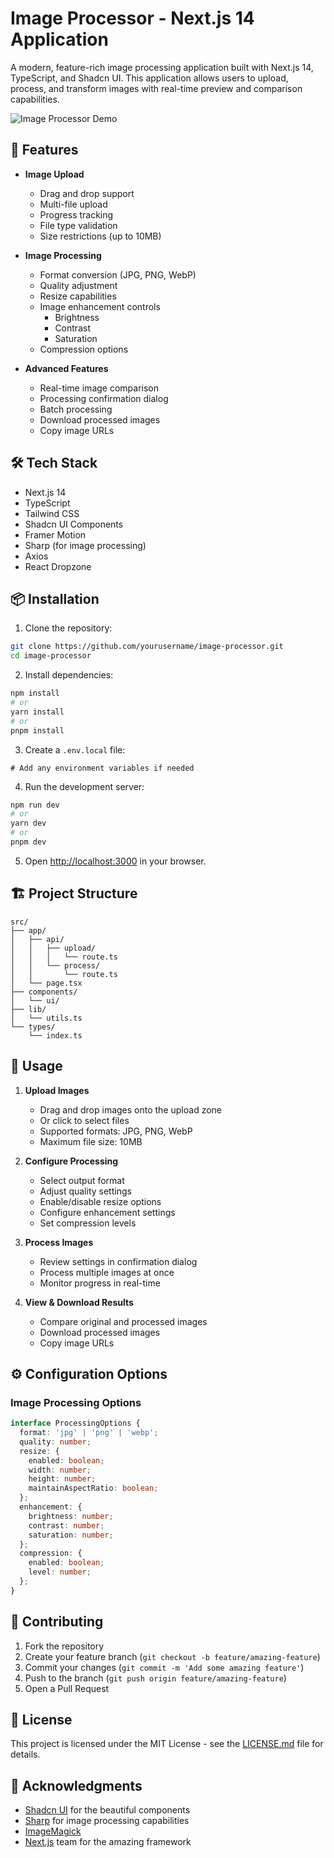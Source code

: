 # Image Processor - Next.js 14 Application

A modern, feature-rich image processing application built with Next.js 14, TypeScript, and Shadcn UI. This application allows users to upload, process, and transform images with real-time preview and comparison capabilities.

![Image Processor Demo](demo-screenshot.png)

## 🌟 Features

- **Image Upload**
  - Drag and drop support
  - Multi-file upload
  - Progress tracking
  - File type validation
  - Size restrictions (up to 10MB)

- **Image Processing**
  - Format conversion (JPG, PNG, WebP)
  - Quality adjustment
  - Resize capabilities
  - Image enhancement controls
    - Brightness
    - Contrast
    - Saturation
  - Compression options

- **Advanced Features**
  - Real-time image comparison
  - Processing confirmation dialog
  - Batch processing
  - Download processed images
  - Copy image URLs

## 🛠️ Tech Stack

- Next.js 14
- TypeScript
- Tailwind CSS
- Shadcn UI Components
- Framer Motion
- Sharp (for image processing)
- Axios
- React Dropzone

## 📦 Installation

1. Clone the repository:
```bash
git clone https://github.com/yourusername/image-processor.git
cd image-processor
```

2. Install dependencies:
```bash
npm install
# or
yarn install
# or
pnpm install
```

3. Create a `.env.local` file:
```env
# Add any environment variables if needed
```

4. Run the development server:
```bash
npm run dev
# or
yarn dev
# or
pnpm dev
```

5. Open [http://localhost:3000](http://localhost:3000) in your browser.

## 🏗️ Project Structure

```
src/
├── app/
│   ├── api/
│   │   ├── upload/
│   │   │   └── route.ts
│   │   └── process/
│   │       └── route.ts
│   └── page.tsx
├── components/
│   └── ui/
├── lib/
│   └── utils.ts
└── types/
    └── index.ts
```

## 🚀 Usage

1. **Upload Images**
   - Drag and drop images onto the upload zone
   - Or click to select files
   - Supported formats: JPG, PNG, WebP
   - Maximum file size: 10MB

2. **Configure Processing**
   - Select output format
   - Adjust quality settings
   - Enable/disable resize options
   - Configure enhancement settings
   - Set compression levels

3. **Process Images**
   - Review settings in confirmation dialog
   - Process multiple images at once
   - Monitor progress in real-time

4. **View & Download Results**
   - Compare original and processed images
   - Download processed images
   - Copy image URLs

## ⚙️ Configuration Options

### Image Processing Options

```typescript
interface ProcessingOptions {
  format: 'jpg' | 'png' | 'webp';
  quality: number;
  resize: {
    enabled: boolean;
    width: number;
    height: number;
    maintainAspectRatio: boolean;
  };
  enhancement: {
    brightness: number;
    contrast: number;
    saturation: number;
  };
  compression: {
    enabled: boolean;
    level: number;
  };
}
```

## 🤝 Contributing

1. Fork the repository
2. Create your feature branch (`git checkout -b feature/amazing-feature`)
3. Commit your changes (`git commit -m 'Add some amazing feature'`)
4. Push to the branch (`git push origin feature/amazing-feature`)
5. Open a Pull Request

## 📝 License

This project is licensed under the MIT License - see the [LICENSE.md](LICENSE.md) file for details.

## 🙏 Acknowledgments

- [Shadcn UI](https://ui.shadcn.com/) for the beautiful components
- [Sharp](https://sharp.pixelplumbing.com/) for image processing capabilities
- [ImageMagick](imagemagick.org/development)
- [Next.js](https://nextjs.org/) team for the amazing framework



